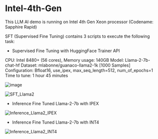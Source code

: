# Intel-4th-Gen
This LLM AI demo is running on Intel 4th Gen Xeon processor (Codename: Sapphire Rapid)

SFT (Supervised Fine Tuning) contains 3 scripts to execute the following task:
- Supervised Fine Tuning with HuggingFace Trainer API

CPU: Intel 8480+ (56 cores), Memory usage: 140GB 
Model: Llama-2-7b-chat-hf
Dataset: mlabonne/guanaco-llama2-1k [1000 Samples]
Configuration: 
Bfloat16, use_ipex, max_seq_length=512, num_of_epochs=1
Time to tune: 1 hour 45 minutes 

![image](https://github.com/allenwsh82/Intel-4th-Gen/assets/44453417/966bddbe-0a77-48b0-a8da-3bd5a242b2c2)

  
![SFT_Llama2](https://github.com/allenwsh82/Intel-4th-Gen/assets/44453417/b09ae9d8-9cc0-49c9-bf30-a5cd8e8d6388)

- Inference Fine Tuned Llama-2-7b with IPEX
  
![Inference_Llama2_IPEX](https://github.com/allenwsh82/Intel-4th-Gen/assets/44453417/3965cbe7-46de-4b6e-a282-9abd679e97bb)
  
- Inference Fine Tuned Llama-2-7b with INT4
  
![Inference_Llama2_INT4](https://github.com/allenwsh82/Intel-4th-Gen/assets/44453417/276be93e-c924-4102-b0c1-76f5b6e7f042)

